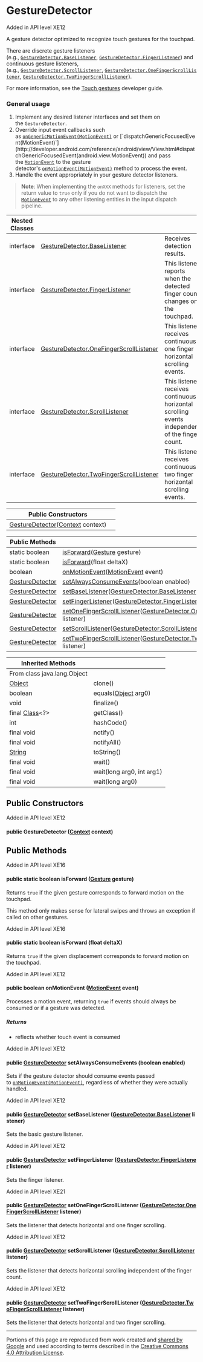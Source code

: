 # GestureDetector

Added in API level XE12

A gesture detector optimized to recognize touch gestures for the touchpad.

There are discrete gesture listeners (e.g., [`GestureDetector.BaseListener`](GestureDetector.BaseListener), [`GestureDetector.FingerListener`](GestureDetector.FingerListener)) and continuous gesture listeners, (e.g., [`GestureDetector.ScrollListener`](GestureDetector.ScrollListener), [`GestureDetector.OneFingerScrollListener`](GestureDetector.OneFingerScrollListener), [`GestureDetector.TwoFingerScrollListener`](GestureDetector.TwoFingerScrollListener)).

For more information, see the [Touch gestures](/archive/glass/develop/gdk/touch) developer guide.

### General usage

1.  Implement any desired listener interfaces and set them on the `GestureDetector`.
2.  Override input event callbacks such as [`onGenericMotionEvent(MotionEvent)`](http://developer.android.com/reference/android/app/Activity.html#onGenericMotionEvent(android.view.MotionEvent)) or [`dispatchGenericFocusedEvent(MotionEvent)`](http://developer.android.com/reference/android/view/View.html#dispatchGenericFocusedEvent(android.view.MotionEvent)) and pass the [`MotionEvent`](http://developer.android.com/reference/android/view/MotionEvent.html) to the gesture detector's [`onMotionEvent(MotionEvent)`](#onMotionEvent(android.view.MotionEvent)) method to process the event.
3. Handle the event appropriately in your gesture detector listeners.

> **Note**: When implementing the `onXXX` methods for listeners, set the return value to `true` only if you do not want to dispatch the [`MotionEvent`](http://developer.android.com/reference/android/view/MotionEvent.html) to any other listening entities in the input dispatch pipeline.

| Nested Classes | | |
| --- | --- | --- |
| interface | [GestureDetector.BaseListener](GestureDetector.BaseListener) | Receives detection results. |
| interface | [GestureDetector.FingerListener](GestureDetector.FingerListener) | This listener reports when the detected finger count changes on the touchpad. |
| interface | [GestureDetector.OneFingerScrollListener](GestureDetector.OneFingerScrollListener) | This listener receives continuous one finger horizontal scrolling events. |
| interface | [GestureDetector.ScrollListener](GestureDetector.ScrollListener) | This listener receives continuous horizontal scrolling events independent of the finger count. |
| interface | [GestureDetector.TwoFingerScrollListener](GestureDetector.TwoFingerScrollListener) | This listener receives continuous two finger horizontal scrolling events. |

| Public Constructors | |
| --- | --- |
| [GestureDetector](#GestureDetector(android.content.Context))([Context](https://developer.android.com/reference/android/content/Context.html) context) | |

| Public Methods | |
| --- | --- |
| static boolean | [isForward](#isForward(com.google.android.glass.touchpad.Gesture))([Gesture](Gesture) gesture) |
| static boolean | [isForward](#isForward(com.google.android.glass.touchpad.Gesture))(float deltaX) |
| boolean | [onMotionEvent](#onMotionEvent(android.view.MotionEvent))([MotionEvent](https://developer.android.com/reference/android/view/MotionEvent.html) event) |
| [GestureDetector](GestureDetector) | [setAlwaysConsumeEvents](#setAlwaysConsumeEvents(boolean))(boolean enabled) |
| [GestureDetector](GestureDetector) | [setBaseListener](#setBaseListener(com.google.android.glass.touchpad.GestureDetector.BaseListener))([GestureDetector.BaseListener](GestureDetector.BaseListener) listener) |
| [GestureDetector](GestureDetector) | [setFingerListener](#setFingerListener(com.google.android.glass.touchpad.GestureDetector.FingerListener))([GestureDetector.FingerListener](GestureDetector.FingerListener) listener) |
| [GestureDetector](GestureDetector) | [setOneFingerScrollListener](#setOneScrollFingerListener(com.google.android.glass.touchpad.GestureDetector.OneFingerScrollListener))([GestureDetector.OneFingerScrollListener](GestureDetector.OneFingerScrollListener) listener) |
| [GestureDetector](GestureDetector) | [setScrollListener](#setScrollListener(com.google.android.glass.touchpad.GestureDetector.ScrollListener))([GestureDetector.ScrollListener](GestureDetector.ScrollListener) listener) |
| [GestureDetector](GestureDetector) | [setTwoFingerScrollListener](#setTwoFingerScrollListener(com.google.android.glass.touchpad.GestureDetector.TwoFingerScrollListener))([GestureDetector.TwoFingerScrollListener](GestureDetector.TwoFingerScrollListener) listener) 

| Inherited Methods | |
| --- | --- |
| From class java.lang.Object | |
| [Object](http://developer.android.com/reference/java/lang/Object.html) | clone() |
| boolean | equals([Object](http://developer.android.com/reference/java/lang/Object.html) arg0) |
| void | finalize()|
| final [Class](https://developer.android.com/reference/java/lang/Class.html)\<?\> | getClass() |
| int | hashCode() |
| final void | notify() |
| final void | notifyAll() |
| [String](https://developer.android.com/reference/java/lang/String.html) | toString() |
| final void | wait() |
| final void | wait(long arg0, int arg1) |
| final void | wait(long arg0) |

## Public Constructors

Added in API level XE12

#### public **GestureDetector** ([Context](https://developer.android.com/reference/android/content/Context.html) context) 

## Public Methods

Added in API level XE16

#### public static boolean **isForward** ([Gesture](Gesture) gesture) 

Returns `true` if the given gesture corresponds to forward motion on the touchpad.

This method only makes sense for lateral swipes and throws an exception if called on other gestures.

Added in API level XE16

#### public static boolean **isForward** (float deltaX) 

Returns `true` if the given displacement corresponds to forward motion on the touchpad.

Added in API level XE12

#### public boolean **onMotionEvent** ([MotionEvent](https://developer.android.com/reference/android/view/MotionEvent.html) event) 

Processes a motion event, returning `true` if events should always be consumed or if a gesture was detected.

##### Returns

-   reflects whether touch event is consumed

Added in API level XE12

#### public [GestureDetector](GestureDetector) **setAlwaysConsumeEvents** (boolean enabled) 

Sets if the gesture detector should consume events passed to [`onMotionEvent(MotionEvent)`](GestureDetector#onMotionEvent(android.view.MotionEvent)), regardless of whether they were actually handled.

Added in API level XE12

#### public [GestureDetector](GestureDetector) **setBaseListener** ([GestureDetector.BaseListener](GestureDetector.BaseListener) listener) 

Sets the basic gesture listener.

Added in API level XE12

#### public [GestureDetector](GestureDetector) **setFingerListener** ([GestureDetector.FingerListener](GestureDetector.FingerListener) listener) 

Sets the finger listener.

Added in API level XE21

#### public [GestureDetector](GestureDetector) **setOneFingerScrollListener** ([GestureDetector.OneFingerScrollListener](GestureDetector.OneFingerScrollListener) listener) 

Sets the listener that detects horizontal and one finger scrolling.

Added in API level XE12

#### public [GestureDetector](GestureDetector) **setScrollListener** ([GestureDetector.ScrollListener](GestureDetector.ScrollListener) listener) 

Sets the listener that detects horizontal scrolling independent of the finger count.

Added in API level XE12

#### public [GestureDetector](GestureDetector) **setTwoFingerScrollListener** ([GestureDetector.TwoFingerScrollListener](GestureDetector.TwoFingerScrollListener) listener) 

Sets the listener that detects horizontal and two finger scrolling.

---

Portions of this page are reproduced from work created and [shared by Google](https://developers.google.com/readme/policies) and used according to terms described in the [Creative Commons 4.0 Attribution License](https://creativecommons.org/licenses/by/4.0/).
